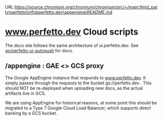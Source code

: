 URL:https://source.chromium.org/chromium/chromium/src/+/main:third_party\perfetto\infra\perfetto.dev\appengine\README.md
# www.perfetto.dev Cloud scripts

The docs site follows the same architecture of ui.perfetto.dev.
See [go/perfetto-ui-autopush](http://go/perfetto-ui-autopush) for docs.

## /appengine : GAE <> GCS proxy

The Google AppEngine instance that responds to www.perfetto.dev.
It simply passes through the requests to the bucket gs://perfetto.dev .
This should NOT be re-deployed when uploading new docs, as the actual
artifacts live in GCS.

We are using AppEngine for historical reasons, at some point this should
be migrated to a Type 7 Google Cloud Load Balancer, which supports
direct backing by a GCS bucket.
